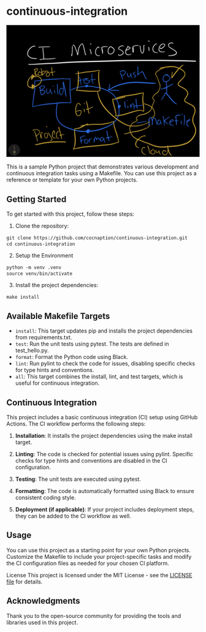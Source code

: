 # continuous-integration

![Blackboard](./assets/blackboard.jpeg)

This is a sample Python project that demonstrates various development and continuous integration tasks using a Makefile. You can use this project as a reference or template for your own Python projects.

## Getting Started
To get started with this project, follow these steps:

1. Clone the repository:
```
git clone https://github.com/cocnaption/continuous-integration.git
cd continuous-integration
```
2. Setup the Environment
```
python -m venv .venv
source venv/bin/activate
```
3. Install the project dependencies:

```
make install
```
## Available Makefile Targets
* `install`: This target updates pip and installs the project dependencies from requirements.txt.
* `test`: Run the unit tests using pytest. The tests are defined in test_hello.py.
* `format`: Format the Python code using Black.
* `lint`: Run pylint to check the code for issues, disabling specific checks for type hints and conventions.
* `all`: This target combines the install, lint, and test targets, which is useful for continuous integration.

## Continuous Integration
This project includes a basic continuous integration (CI) setup using GitHub Actions. The CI workflow performs the following steps:

1. **Installation**: It installs the project dependencies using the make install target.

2. **Linting**: The code is checked for potential issues using pylint. Specific checks for type hints and conventions are disabled in the CI configuration.

3. **Testing**: The unit tests are executed using pytest.

4. **Formatting**: The code is automatically formatted using Black to ensure consistent coding style.

5. **Deployment (if applicable)**: If your project includes deployment steps, they can be added to the CI workflow as well.

## Usage
You can use this project as a starting point for your own Python projects. Customize the Makefile to include your project-specific tasks and modify the CI configuration files as needed for your chosen CI platform.

License
This project is licensed under the MIT License - see the [LICENSE file](./LICENSE) for details.

## Acknowledgments
Thank you to the open-source community for providing the tools and libraries used in this project.